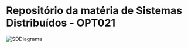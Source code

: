 # Repositório da matéria de Sistemas Distribuídos - OPT021

![SDDiagrama](https://github.com/user-attachments/assets/0250f27e-5f0f-43d2-8589-d0523b66ff87)

